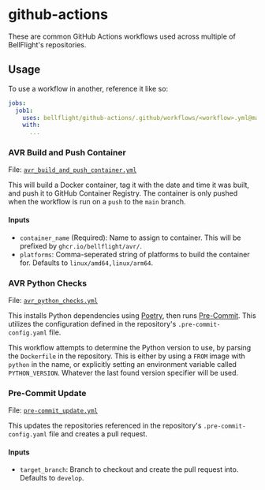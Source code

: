 # github-actions

These are common GitHub Actions workflows used across multiple of
BellFlight's repositories.

## Usage

To use a workflow in another, reference it like so:

```yml
jobs:
  job1:
    uses: bellflight/github-actions/.github/workflows/<workflow>.yml@main
    with:
      ...
```

### AVR Build and Push Container

File: [`avr_build_and_push_container.yml`](.github/workflows/avr_build_and_push_container.yml)

This will build a Docker container, tag it with the date and time it was built,
and push it to GitHub Container Registry.
The container is only pushed when the workflow is run on a `push` to the `main` branch.

#### Inputs

- `container_name` (Required): Name to assign to container. This will be prefixed by `ghcr.io/bellflight/avr/`.
- `platforms`: Comma-seperated string of platforms to build the container for. Defaults to `linux/amd64,linux/arm64`.

### AVR Python Checks

File: [`avr_python_checks.yml`](.github/workflows/avr_python_checks.yml)

This installs Python dependencies using [Poetry](https://python-poetry.org),
then runs [Pre-Commit](https://pre-commit.com/). This utilizes the configuration
defined in the repository's `.pre-commit-config.yaml` file.

This workflow attempts to determine the Python version to use, by parsing the
`Dockerfile` in the repository. This is either by using a `FROM` image with
`python` in the name, or explicitly setting an environment variable called
`PYTHON_VERSION`. Whatever the last found version specifier will be used.

### Pre-Commit Update

File: [`pre-commit_update.yml`](.github/workflows/pre-commit_update.yml)

This updates the repositories referenced in the repository's
`.pre-commit-config.yaml` file and creates a pull request.

#### Inputs

- `target_branch`: Branch to checkout and create the pull request into. Defaults to `develop`.

